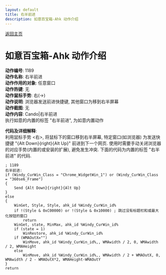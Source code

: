 ```yaml
---
layout: default
title: 右半前进
description: 如意百宝箱-Ahk 动作介绍
---
```

<link rel="stylesheet" href="../Actions/css/atom-one-light.min.css">
<script src="../Actions/js/highlight.min.js"></script>
<script>hljs.highlightAll();</script>

[返回主页](../index.md)

# [](#header-2) 如意百宝箱-Ahk 动作介绍

**动作编号**: 1189  
**动作名称**: 右半前进  
**动作作用的对象**: 任意窗口  
**动作热键**: 无  
**动作鼠标手势**: 右(→)  
**动作说明**: 浏览器发送前进快捷键, 其他窗口为移到右半屏幕  
**动作截图**: 无  
**动作内容**: Cando|右半前进  
执行如意的内置的标签 "右半前进", 为如意内置动作  

**代码及详细解释**:  
利用鼠标手势 <右>, 将鼠标下的窗口移到右半屏幕, 特定窗口(如浏览器) 为发送快捷键 "{Alt Down}{right}{Alt Up}" 前进到下一个网页. 使用时需要手动关闭浏览器的对应手势(内置的或安装的扩展), 避免发生冲突. 下面的代码为内置的标签 "右半前进" 的代码.  

```Autohotkey
; 1189
右半前进:
if (Windy_CurWin_Class = "Chrome_WidgetWin_1") or (Windy_CurWin_Class = "360se6_Frame")
{
	Send {Alt Down}{right}{Alt Up}
}
else
{
	WinGet, Style, Style, ahk_id %Windy_CurWin_id%
	if !(Style & 0xC00000) or !(Style & 0x10000) ; 跳过没有标题栏和或最大化按钮的窗口
		return
	WinGet, state, MinMax, ahk_id %Windy_CurWin_id%
	if (state = 1)
		WinRestore, ahk_id %Windy_CurWin_id%
	if (WMAOutX="")
		WinMove, ahk_id %Windy_CurWin_id%,, WMAwidth / 2, 0, WMAwidth / 2, WMAHeight
	else
		WinMove, ahk_id %Windy_CurWin_id%,, WMAwidth / 2 + WMAOutX, 0, WMAwidth / 2 - WMAOutX*2, WMAHeight-WMAOutY
}
return
```